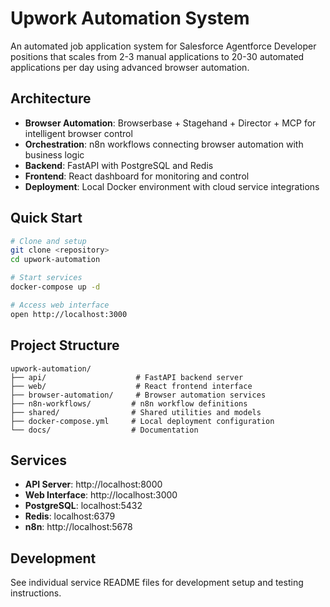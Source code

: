 # Upwork Automation System

An automated job application system for Salesforce Agentforce Developer positions that scales from 2-3 manual applications to 20-30 automated applications per day using advanced browser automation.

## Architecture

- **Browser Automation**: Browserbase + Stagehand + Director + MCP for intelligent browser control
- **Orchestration**: n8n workflows connecting browser automation with business logic
- **Backend**: FastAPI with PostgreSQL and Redis
- **Frontend**: React dashboard for monitoring and control
- **Deployment**: Local Docker environment with cloud service integrations

## Quick Start

```bash
# Clone and setup
git clone <repository>
cd upwork-automation

# Start services
docker-compose up -d

# Access web interface
open http://localhost:3000
```

## Project Structure

```
upwork-automation/
├── api/                    # FastAPI backend server
├── web/                    # React frontend interface
├── browser-automation/     # Browser automation services
├── n8n-workflows/         # n8n workflow definitions
├── shared/                # Shared utilities and models
├── docker-compose.yml     # Local deployment configuration
└── docs/                  # Documentation
```

## Services

- **API Server**: http://localhost:8000
- **Web Interface**: http://localhost:3000
- **PostgreSQL**: localhost:5432
- **Redis**: localhost:6379
- **n8n**: http://localhost:5678

## Development

See individual service README files for development setup and testing instructions.